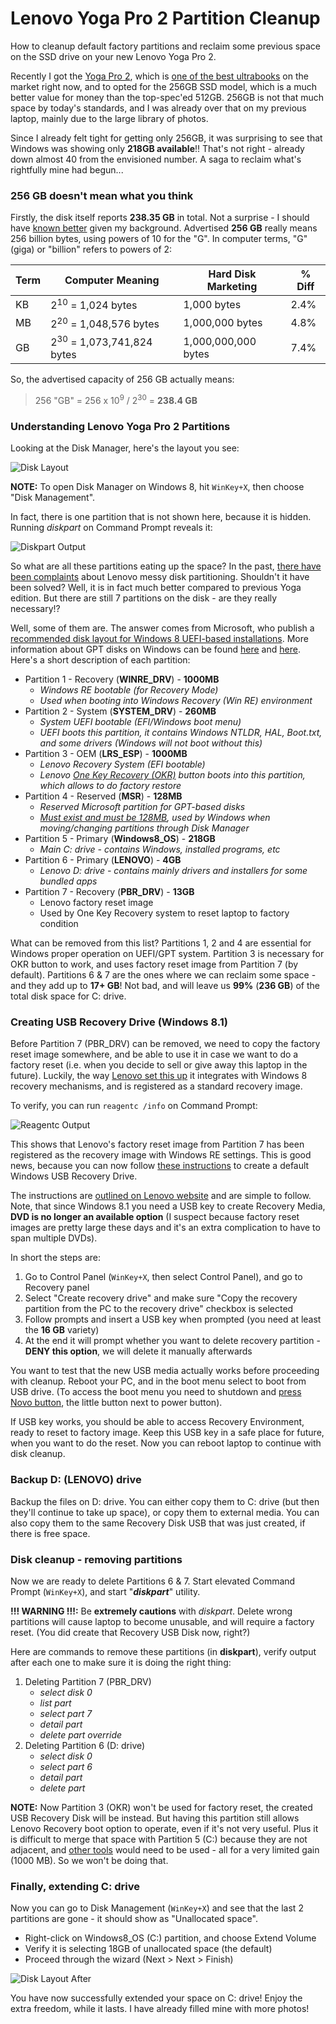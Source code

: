 Lenovo Yoga Pro 2 Partition Cleanup
===================================

How to cleanup default factory partitions and reclaim some previous space on the SSD drive on your new Lenovo Yoga Pro 2.

Recently I got the [Yoga Pro 2](http://shop.lenovo.com/ca/en/laptops/ideapad/yoga/yoga-2-pro/), which is [one of the best ultrabooks][1] on the market right now, and to opted for the 256GB SSD model, which is a much better value for money than the top-spec'ed 512GB. 256GB is not that much space by today's standards, and I was already over that on my previous laptop, mainly due to the large library of photos. 

[1]: http://www.forbes.com/sites/davealtavilla/2013/12/20/top-ultrabooks-of-the-season-for-last-minute-shoppers/

Since I already felt tight for getting only 256GB, it was surprising to see that Windows was showing only **218GB available**!! That's not right - already down almost 40 from the envisioned number. A saga to reclaim what's rightfully mine had begun...

### 256 GB doesn't mean what you think

Firstly, the disk itself reports **238.35 GB** in total. Not a surprise - I should have [known better][2] given my background. Advertised **256 GB** really means 256 billion bytes, using powers of 10 for the "G". In computer terms, "G" (giga) or "billion" refers to powers of 2:

[2]: http://www.glyphtech.com/support/diskcapacity.php

<table>
    <thead><th>Term</th><th>Computer Meaning</th><th>Hard Disk Marketing</th><th>% Diff</th></thead>
    <tbody>
        <tr><td>KB</td><td>2<sup>10</sup> = 1,024 bytes</td><td>1,000 bytes</td><td>2.4%</td></tr>
        <tr><td>MB</td><td>2<sup>20</sup> = 1,048,576 bytes</td><td>1,000,000 bytes</td><td>4.8%</td></tr>
        <tr><td>GB</td><td>2<sup>30</sup> = 1,073,741,824 bytes</td><td>1,000,000,000 bytes</td><td>7.4%</td></tr>
    </tbody>
</table>

So, the advertised capacity of 256 GB actually means:

> 256 "GB" = 256 x 10<sup>9</sup> / 2<sup>30</sup> = **238.4 GB** 


### Understanding Lenovo Yoga Pro 2 Partitions

Looking at the Disk Manager, here's the layout you see:

![Disk Layout](http://static.lionhack.com/images/2013-12-25-lenovo-yoga-2-pro-partitions/disk-layout.png "Factory disk layout")

**NOTE:** To open Disk Manager on Windows 8, hit `WinKey+X`, then choose "Disk Management".

In fact, there is one partition that is not shown here, because it is hidden. Running _diskpart_ on Command Prompt reveals it:

![Diskpart Output](http://static.lionhack.com/images/2013-12-25-lenovo-yoga-2-pro-partitions/diskpart-partitions.png "All factory disk partitions")

So what are all these partitions eating up the space? In the past, [there have been complaints][3] about Lenovo messy disk partitioning. Shouldn't it have been solved? Well, it is in fact much better compared to previous Yoga edition. But there are still 7 partitions on the disk - are they really necessary!?

[3]: http://www.zdnet.com/lenovo-cleans-up-its-incredibly-messy-yoga-13-disk-layout-7000008379/

Well, some of them are. The answer comes from Microsoft, who publish a [recommended disk layout for Windows 8 UEFI-based installations][4]. More information about GPT disks on Windows can be found [here][5] and [here][6]. Here's a short description of each partition:

  * Partition 1 - Recovery (**WINRE_DRV**) - **1000MB**
    * _Windows RE bootable (for Recovery Mode)_
    * _Used when booting into Windows Recovery (Win RE) environment_
  * Partition 2 - System (**SYSTEM_DRV**) - **260MB**
    * _System UEFI bootable (EFI/Windows boot menu)_
    * _UEFI boots this partition, it contains Windows NTLDR, HAL, Boot.txt, and some drivers (Windows will not boot without this)_
  * Partition 3 - OEM (**LRS_ESP**) - **1000MB**
    * _Lenovo Recovery System (EFI bootable)_
    * _Lenovo [One Key Recovery (OKR)][7] button boots into this partition, which allows to do factory restore_ 
  * Partition 4 - Reserved (**MSR**) - **128MB**
    * _Reserved Microsoft partition for GPT-based disks_
    * _[Must exist and must be 128MB][6], used by Windows when moving/changing partitions through Disk Manager_
  * Partition 5 - Primary (**Windows8_OS**) - **218GB**
    * _Main C: drive - contains Windows, installed programs, etc_
  * Partition 6 - Primary (**LENOVO**) - **4GB**
    * _Lenovo D: drive - contains mainly drivers and installers for some bundled apps_
  * Partition 7 - Recovery (**PBR_DRV**) - **13GB** 
    * Lenovo factory reset image
    * Used by One Key Recovery system to reset laptop to factory condition

[4]: http://technet.microsoft.com/en-us/library/dd744301(v=ws.10).aspx
[5]: http://technet.microsoft.com/en-us/library/dd799232(v=ws.10).aspx
[6]: http://msdn.microsoft.com/en-us/library/windows/hardware/gg463525.aspx#X-201104111922443
[7]: http://www.lenovo.com/shop/americas/content/user_guides/yoga2_ug_en.pdf

What can be removed from this list? Partitions 1, 2 and 4 are essential for Windows proper operation on UEFI/GPT system. Partition 3 is necessary for OKR button to work, and uses factory reset image from Partition 7 (by default). Partitions 6 & 7 are the ones where we can reclaim some space - and they add up to **17+ GB**!‎ Not bad, and will leave us **99%** (**236 GB**) of the total disk space for C: drive.

### Creating USB Recovery Drive (Windows 8.1)

Before Partition 7 (PBR_DRV) can be removed, we need to copy the factory reset image somewhere, and be able to use it in case we want to do a factory reset (i.e. when you decide to sell or give away this laptop in the future). Luckily, the way [Lenovo set this up][8] it integrates with Windows 8 recovery mechanisms, and is registered as a standard recovery image.

To verify, you can run `reagentc /info` on Command Prompt:

![Reagentc Output](http://static.lionhack.com/images/2013-12-25-lenovo-yoga-2-pro-partitions/reagentc-info.png "Windows RE settings")

This shows that Lenovo's factory reset image from Partition 7 has been registered as the recovery image with Windows RE settings. This is good news, because you can now follow [these instructions][8] to create a default Windows USB Recovery Drive.

[8]: http://support.lenovo.com/en_US/downloads/detail.page?DocID=HT076024

The instructions are [outlined on Lenovo website][8] and are simple to follow. Note, that since Windows 8.1 you need a USB key to create Recovery Media, **DVD is no longer an available option** (I suspect because factory reset images are pretty large these days and it's an extra complication to have to span multiple DVDs).

In short the steps are:

  1. Go to Control Panel (`WinKey+X`, then select Control Panel), and go to Recovery panel
  2. Select "Create recovery drive" and make sure "Copy the recovery partition from the PC to the recovery drive" checkbox is selected
  3. Follow prompts and insert a USB key when prompted (you need at least the **16 GB** variety)
  4. At the end it will prompt whether you want to delete recovery partition - **DENY this option**, we will delete it manually afterwards

You want to test that the new USB media actually works before proceeding with cleanup. Reboot your PC, and in the boot menu select to boot from USB drive. (To access the boot menu you need to shutdown and [press Novo button][7], the little button next to power button).

If USB key works, you should be able to access Recovery Environment, ready to reset to factory image. Keep this USB key in a safe place for future, when you want to do the reset. Now you can reboot laptop to continue with disk cleanup.

### Backup D: (LENOVO) drive

Backup the files on D: drive. You can either copy them to C: drive (but then they'll continue to take up space), or copy them to external media. You can also copy them to the same Recovery Disk USB that was just created, if there is free space.

### Disk cleanup - removing partitions

Now we are ready to delete Partitions 6 & 7. Start elevated Command Prompt (`WinKey+X`), and start "**_diskpart_**" utility.

**!!! WARNING !!!:** Be **extremely cautions** with _diskpart_. Delete wrong partitions will cause laptop to become unusable, and will require a factory reset. (You did create that Recovery USB Disk now, right?)

Here are commands to remove these partitions (in **diskpart**), verify output after each one to make sure it is doing the right thing:

  1. Deleting Partition 7 (PBR_DRV)
     * _select disk 0_
     * _list part_
     * _select part 7_
     * _detail part_
     * _delete part override_
  2. Deleting Partition 6 (D: drive)
     * _select disk 0_
     * _select part 6_
     * _detail part_
     * _delete part_

**NOTE:** Now Partition 3 (OKR) won't be used for factory reset, the created USB Recovery Disk will be instead. But having this partition still allows Lenovo Recovery boot option to operate, even if it's not very useful. Plus it is difficult to merge that space with Partition 5 (C:) because they are not adjacent, and [other tools](http://en.wikipedia.org/wiki/PartitionMagic) would need to be used - all for a very limited gain (1000 MB). So we won't be doing that.

### Finally, extending C: drive

Now you can go to Disk Management (`WinKey+X`) and see that the last 2 partitions are gone - it should show as "Unallocated space".

  * Right-click on Windows8_OS (C:) partition, and choose Extend Volume
  * Verify it is selecting 18GB of unallocated space (the default)
  * Proceed through the wizard (Next > Next > Finish)

![Disk Layout After](http://static.lionhack.com/images/2013-12-25-lenovo-yoga-2-pro-partitions/disk-layout-after.png "Disk layout after space reclaimed")

You have now successfully extended your space on C: drive! Enjoy the extra freedom, while it lasts. I have already filled mine with more photos!



